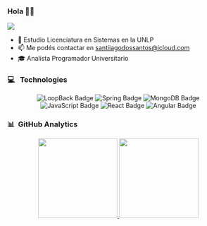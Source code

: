 ### Hola 👋🏻 
![](https://komarev.com/ghpvc/?username=santidossantos&color=blue)


<!-- - 🔭  -->
- 🌱 Estudio Licenciatura en Sistemas en la UNLP
- 📫 Me podés contactar en santiiagodossantos@icloud.com
- 🎓 Analista Programador Universitario

### 💻 &nbsp; Technologies

<div align="center">
    <img src="https://img.shields.io/badge/LoopBack-3F5DFF?logo=loopback&logoColor=fff&style=for-the-badge" alt="LoopBack Badge">
    <img src="https://img.shields.io/badge/Spring-6DB33F?logo=spring&logoColor=fff&style=for-the-badge" alt="Spring Badge">
    <img src="https://img.shields.io/badge/MongoDB-%234ea94b.svg?style=for-the-badge&logo=mongodb&logoColor=white" alt="MongoDB Badge">
    <img src="https://img.shields.io/badge/javascript-%23323330.svg?style=for-the-badge&logo=javascript&logoColor=%23F7DF1E" alt="JavaScript Badge">
    <img src="https://img.shields.io/badge/react-%2320232a.svg?style=for-the-badge&logo=react&logoColor=%2361DAFB" alt="React Badge">
    <img src="https://img.shields.io/badge/Angular-0F0F11?logo=angular&logoColor=fff&style=for-the-badge" alt="Angular Badge">
</div>



### 📊 &nbsp;GitHub Analytics

<p align="center">
<a href="https://github.com/santidossantos">
  <img height="180em" src="https://github-readme-stats-eight-theta.vercel.app/api?username=santidossantos&show_icons=true&theme=algolia&include_all_commits=true&count_private=true"/>
  <img height="180em" src="https://github-readme-stats-eight-theta.vercel.app/api/top-langs/?username=santidossantos&layout=compact&langs_count=8&theme=algolia"/>
</a>
</p>





